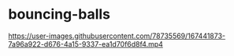 # bouncing-balls

https://user-images.githubusercontent.com/78735569/167441873-7a96a922-d676-4a15-9337-ea1d70f6d8f4.mp4
